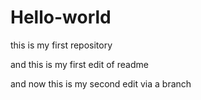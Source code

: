 # Hello-world
this is my first repository

and this is my first edit of readme

and now this is my second edit via a branch

